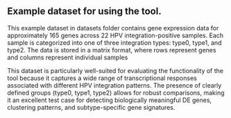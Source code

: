 
## Example dataset for using the tool.
This example dataset in datasets folder contains gene expression data for approximately 165 genes across 22 HPV integration-positive samples. Each sample is categorized into one of three integration types: type0, type1, and type2. The data is stored in a matrix format, where rows represent genes and columns represent individual samples

This dataset is particularly well-suited for evaluating the functionality of the tool because it captures a wide range of transcriptional responses associated with different HPV integration patterns. The presence of clearly defined groups (type0, type1, type2) allows for robust comparisons, making it an excellent test case for detecting biologically meaningful DE genes, clustering patterns, and subtype-specific gene signatures.
